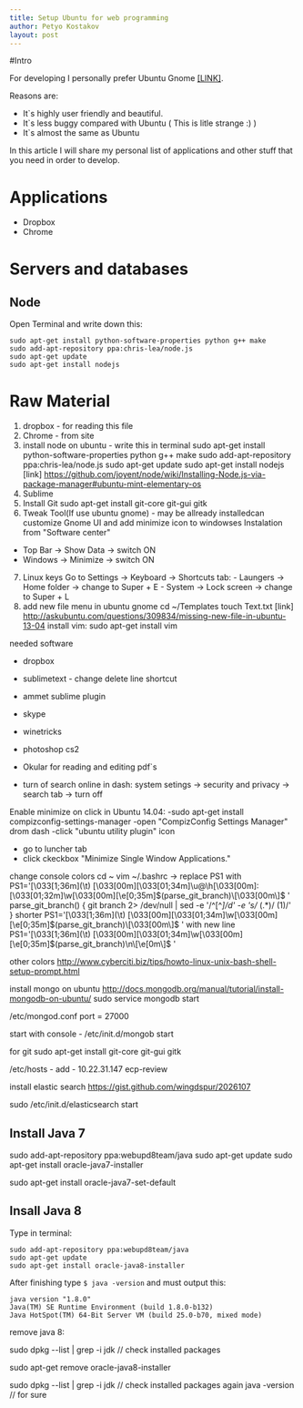 ```yaml
---
title: Setup Ubuntu for web programming
author: Petyo Kostakov
layout: post
---
```


#Intro

For developing I personally prefer Ubuntu Gnome [[LINK]](http://ubuntugnome.org/).

Reasons are:

* It`s highly user friendly and beautiful.
* It`s less buggy compared with Ubuntu ( This is litle strange :) )
* It`s almost the same as Ubuntu

In this article I will share my personal list of applications and other stuff that you need in order to develop.

# Applications

* Dropbox
* Chrome

# Servers and databases

## Node

Open Terminal and write down this:

```
sudo apt-get install python-software-properties python g++ make
sudo add-apt-repository ppa:chris-lea/node.js
sudo apt-get update
sudo apt-get install nodejs
```

# Raw Material

1. dropbox - for reading this file
2. Chrome - from site
3. install node on ubuntu - write this in terminal
	sudo apt-get install python-software-properties python g++ make
	sudo add-apt-repository ppa:chris-lea/node.js
	sudo apt-get update
	sudo apt-get install nodejs
[link] https://github.com/joyent/node/wiki/Installing-Node.js-via-package-manager#ubuntu-mint-elementary-os
4. Sublime 
5. Install Git
	sudo apt-get install git-core git-gui gitk
6. Tweak Tool(If use ubuntu gnome) - may be allready installedcan customize Gnome UI and add minimize icon to windowses
	Instalation from "Software center"
- Top Bar -> Show Data -> switch ON
- Windows -> Minimize -> switch ON
7. Linux keys
	Go to Settings -> Keyboard -> Shortcuts tab:
		- Laungers -> Home folder -> change to Super + E
		- System -> Lock screen -> change to Super + L
7. add new file menu in ubuntu gnome 
	cd ~/Templates
	touch Text.txt
[link] http://askubuntu.com/questions/309834/missing-new-file-in-ubuntu-13-04
install vim:
	sudo apt-get install vim

needed software
- dropbox
- sublimetext - change delete line shortcut
- ammet sublime plugin
- skype
- winetricks
- photoshop cs2
- Okular for reading and editing pdf`s

- turn of search online in dash: system setings -> security and privacy -> search tab -> turn off 

Enable minimize on click in Ubuntu 14.04:
-sudo apt-get install compizconfig-settings-manager
-open "CompizConfig Settings Manager" drom dash
-click "ubuntu utility plugin" icon
- go to luncher tab
- click ckeckbox "Minimize Single Window Applications."


change console colors 
cd ~
vim ~/.bashrc -> replace PS1 with PS1='\[\033[1;36m\](\t) \[\033[00m\]\[\033[01;34m\]\u@\h\[\033[00m\]:\[\033[01;32m\]\w\[\033[00m\]\[\e[0;35m\]$(parse_git_branch)\[\033[00m\]$ '
parse_git_branch() {
    git branch 2> /dev/null | sed -e '/^[^*]/d' -e 's/* (.*)/ (1)/'
}
shorter PS1='\[\033[1;36m\](\t) \[\033[00m\]\[\033[01;34m\]\w\[\033[00m\]\[\e[0;35m\]$(parse_git_branch)\[\033[00m\]$ '
with new line  PS1='\[\033[1;36m\](\t) \[\033[00m\]\[\033[01;34m\]\w\[\033[00m\]\[\e[0;35m\]$(parse_git_branch)\n\[\e[0m\]$ '


other colors http://www.cyberciti.biz/tips/howto-linux-unix-bash-shell-setup-prompt.html

install mongo  on ubuntu
http://docs.mongodb.org/manual/tutorial/install-mongodb-on-ubuntu/
sudo service mongodb start

/etc/mongod.conf
port = 27000

start with console - /etc/init.d/mongob start



for git 
sudo apt-get install git-core git-gui gitk


/etc/hosts - add - 10.22.31.147 ecp-review

install elastic search
https://gist.github.com/wingdspur/2026107

sudo /etc/init.d/elasticsearch start





## Install Java 7

sudo add-apt-repository ppa:webupd8team/java
sudo apt-get update
sudo apt-get install oracle-java7-installer

sudo apt-get install oracle-java7-set-default

## Insall Java 8

Type in terminal:

```
sudo add-apt-repository ppa:webupd8team/java
sudo apt-get update
sudo apt-get install oracle-java8-installer
```

After finishing type `$ java -version` and must output this:

```
java version "1.8.0"
Java(TM) SE Runtime Environment (build 1.8.0-b132)
Java HotSpot(TM) 64-Bit Server VM (build 25.0-b70, mixed mode)
```

remove java 8:

sudo dpkg --list | grep -i jdk // check installed packages

sudo apt-get remove oracle-java8-installer

sudo dpkg --list | grep -i jdk // check installed packages again
java -version // for sure